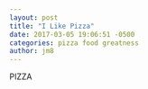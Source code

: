 ```yaml
---
layout: post
title: "I Like Pizza"
date: 2017-03-05 19:06:51 -0500
categories: pizza food greatness
author: jm8
---
```


PIZZA
